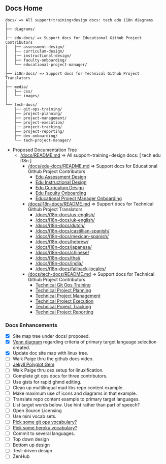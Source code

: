 ## Docs Home

```
docs/ => All support+training+design docs: tech edu i18n diagrams
│
├── diagrams/
│
├── edu-docs/ => Support docs for Educational Github Project Contributors
│   ├── assessment-design/
│   ├── curriculum-design/
│   |── instructional-design/
│   ├── faculty-onboarding/
│   └── educational-project-manager/
│
├── i18n-docs/ => Support docs for Technical Github Project Translators
│
├── media/
│   ├── css/
│   └── images/
│
└── tech-docs/
    ├── git-ops-training/
    ├── project-planning/
    ├── project-management/
    ├── project-execution/
    |── project-tracking/
    ├── project-reporting/
    ├── dev-onboarding/
    └── tech-project-manager/
```

- Proposed Documentation Tree
  - [/docs/README.md](docs/) => All support+training+design docs: [ tech edu i18n ]
    - [/docs/edu-docs/README.md](docs/edu-docs/) => Support docs for Educational Github Project Contributors
      - [Edu Assessment Design](docs/edu-docs/assessment-design/)
      - [Edu Instructional Design](docs/edu-docs/instructional-design/)
      - [Edu Curriculum Design](docs/edu-docs/curriculum-design/)
      - [Edu Faculty Onboarding](docs/edu-docs/faculty-onboarding/)
      - [Educational Project Manager Onboarding](docs/edu-docs/educational-project-manager-onboarding/)
    - [/docs/i18n-docs/README.md](docs/i18n-docs/) => Support docs for Technical Github Project Translators
      - [/docs/i18n-docs/us-english/](docs/i18n-docs/us-english/)
      - [/docs/i18n-docs/uk-english/](docs/i18n-docs/uk-english/)
      - [/docs/i18n-docs/dutch/](docs/i18n-docs/dutch/)
      - [/docs/i18n-docs/castillian-spanish/](docs/i18n-docs/castillian-spanish/)
      - [/docs/i18n-docs/mexican-spanish/](docs/i18n-docs/mexican-spanish/)
      - [/docs/i18n-docs/hebrew/](docs/i18n-docs/hebrew/)
      - [/docs/i18n-docs/japanese/](docs/i18n-docs/japanese/)
      - [/docs/i18n-docs/chinese/](docs/i18n-docs/japanese/)
      - [/docs/i18n-docs/thai/](docs/i18n-docs/thai/)
      - [/docs/i18n-docs/india/](docs/i18n-docs/india/)
      - [/docs/i18n-docs/fallback-locales/](docs/i18n-docs/fallback-locales/)
    - [/docs/tech-docs/README.md](docs/tech-docs/) => Support docs for Technical Github Project Contributors
      - [Technical Git Ops Training](docs/tech-docs/git-ops-training/)
      - [Technical Project Planning](docs/tech-docs/project-management/)
      - [Technical Project Management](docs/tech-docs/project-planning/)
      - [Technical Project Execution](docs/tech-docs/]/project-execution/)
      - [Technical Project Tracking](docs/tech-docs/]/project-tracking/)
      - [Technical Project Reporting](docs/tech-docs/project-reporting/)

### Docs Enhancements
- [x] Site map tree under docs/ proposed.
- [x] [Venn diagram](https://drive.google.com/file/d/1mmJeqvg1rx78H5ckg01997OjNhADhAG9/view?usp=sharing) regarding criteria of primary target language selection created.
- [x] Update doc site map with linux tree.
- [ ] Walk Paige thru the github docs video.
- [ ] [Jekyll Polyglot Gem](https://polyglot.untra.io/es/seo/)
- [ ] Walk Paige thru osx setup for linuxification.
- [ ] Complete git ops docs for three contributors.
- [ ] Use gists for rapid ghmd editing.
- [ ] Clean up multilingual mad libs repo content example.
- [ ] Make maximum use of icons and diagrams in that example.
- [ ] Translate repo content example to primary target languages.
- [ ] List target words below.  Use hint rather than part of speech?
- [ ] Open Source Licensing
- [ ] Use mini vocab sets.
- [ ] [Pick some git ops vocabulary?](https://docs.github.com/en/get-started/quickstart/github-glossary)
- [ ] [Pick some heroku vocabulary?](https://devcenter.heroku.com/articles/glossary-of-heroku-terminology)
- [ ] Commit to several languages.
- [ ] Top down design
- [ ] Bottom up design
- [ ] Test-driven design
- [ ] ZenHub
